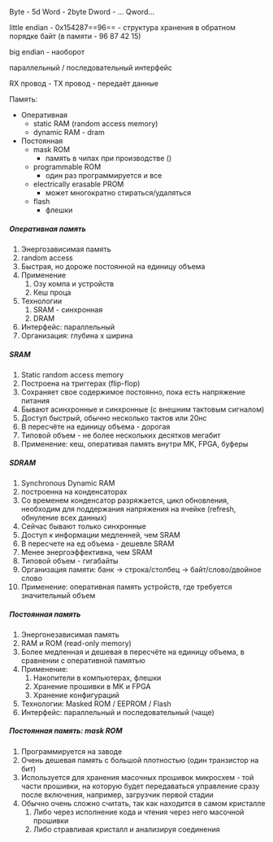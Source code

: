 Byte - 5d
Word - 2byte
Dword - ... 
Qword...


little endian - 0x154287==96== - структура хранения в обратном порядке байт (в памяти - 96 87 42 15)

big endian - наоборот

параллельный / последовательный интерфейс

RX провод - 
TX провод - передаёт данные

Память:
- Оперативная
	- static RAM (random access memory)
	- dynamic RAM - dram
- Постоянная
	- mask ROM
		- память в чипах при производстве ()
	- programmable ROM
		- один раз программируется и все
	- electrically erasable PROM
		- может многократно стираться/удаляться 
	- flash
		- флешки

##### Оперативная память
1. Энергозависимая память
2. random access
3. Быстрая, но дороже постоянной на единицу объема
4. Применение
	1. Озу компа и устройств
	2. Кеш проца
5. Технологии
	1. SRAM - синхронная
	2. DRAM
6. Интерфейс: параллельный
7. Организация: глубина х ширина

##### SRAM
1. Static random access memory
2. Построена на триггерах (flip-flop)
3. Сохраняет свое содержимое постоянно, пока есть напряжение питания
4. Бывают асинхронные и синхронные (с внешним тактовым сигналом)
5. Доступ быстрый, обычно несколько тактов или 20нс
6. В пересчёте на единицу объема - дорогая
7. Типовой объем - не более нескольких десятков мегабит
8. Применение: кеш, оперативая память внутри MK, FPGA, буферы

##### SDRAM
1. Synchronous Dynamic RAM
2. построенна на конденсаторах
3. Со временем конденсатор разряжается, цикл обновления, необходим для поддержания напряжения на ячейке (refresh, обнуление всех данных)
4. Сейчас бывают только синхронные
5. Доступ к информации медленней, чем SRAM
6. В пересчете на ед объема - дешевле SRAM
7. Менее энергоэффективна, чем SRAM
8. Типовой объем - гигабайты
9. Организация памяти: банк -> строка/столбец -> байт/слово/двойное слово
10. Применение: оперативная память устройств, где требуется значительный объем

##### Постоянная память
1. Энергонезависимая память
2. RAM и ROM (read-only memory)
3. Более медленная и дешевая в пересчёте на единицу объема, в сравнении с оперативной памятью
4. Применение:
	1. Накопители в компьютерах, флешки
	2. Хранение прошивки в MK и FPGA
	3. Хранение конфигураций
5. Технологии: Masked ROM / EEPROM / Flash
6. Интерфейс: параллельный и последовательный (чаще)

##### Постоянная память: mask ROM
1. Программируется на заводе
2. Очень дешевая память с большой плотностью (один транзистор на бит)
3. Используется для хранения масочных прошивок микросхем - той части прошивки, на которую будет передаваться управление сразу после включения, например, загрузчик первой стадии
4. Обычно очень сложно считать, так как находится в самом кристалле
	1. Либо через исполнение кода и чтения через него масочной прошивки
	2. Либо стравливая кристалл и анализируя соединения

